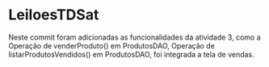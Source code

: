 # LeiloesTDSat
Neste commit foram adicionadas as funcionalidades da atividade 3,
como a Operação de venderProduto() em ProdutosDAO, 
Operação de listarProdutosVendidos() em ProdutosDAO, 
foi integrada a tela de vendas.
